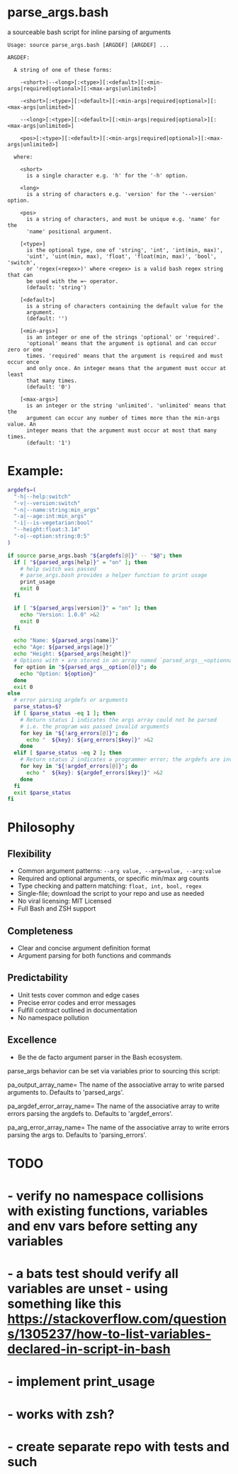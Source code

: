 # parse_args.bash

a sourceable bash script for inline parsing of arguments

```
Usage: source parse_args.bash [ARGDEF] [ARGDEF] ...

ARGDEF:

  A string of one of these forms:

    -<short>|--<long>[:<type>][:<default>][:<min-args|required|optional>][:<max-args|unlimited>]

    -<short>[:<type>][:<default>][:<min-args|required|optional>][:<max-args|unlimited>]

    --<long>[:<type>][:<default>][:<min-args|required|optional>][:<max-args|unlimited>]

    <pos>[:<type>][:<default>][:<min-args|required|optional>][:<max-args|unlimited>]

  where:

    <short>
      is a single character e.g. 'h' for the '-h' option.

    <long>
      is a string of characters e.g. 'version' for the '--version' option.

    <pos>
      is a string of characters, and must be unique e.g. 'name' for the
      'name' positional argument.

    [<type>]
      is the optional type, one of 'string', 'int', 'int(min, max)',
      'uint', 'uint(min, max), 'float', 'float(min, max)', 'bool', 'switch',
      or 'regex(<regex>)' where <regex> is a valid bash regex string that can
      be used with the =~ operator.
      (default: 'string')

    [<default>]
      is a string of characters containing the default value for the
      argument.
      (default: '')

    [<min-args>]
      is an integer or one of the strings 'optional' or 'required'.
      'optional' means that the argument is optional and can occur zero or one
      times. 'required' means that the argument is required and must occur once
      and only once. An integer means that the argument must occur at least
      that many times.
      (default: '0')

    [<max-args>]
      is an integer or the string 'unlimited'. 'unlimited' means that the
      argument can occur any number of times more than the min-args value. An
      integer means that the argument must occur at most that many times.
      (default: '1')
```

# Example:

```bash
argdefs=(
  "-h|--help:switch"
  "-v|--version:switch"
  "-n|--name:string:min_args"
  "-a|--age:int:min_args"
  "-i|--is-vegetarian:bool"
  "--height:float:3.14"
  "-o|--option:string:0:5"
)

if source parse_args.bash "${argdefs[@]}" -- "$@"; then
  if [ "${parsed_args[help]}" = "on" ]; then
    # help switch was passed
    # parse_args.bash provides a helper function to print usage
    print_usage
    exit 0
  fi

  if [ "${parsed_args[version]}" = "on" ]; then
    echo "Version: 1.0.0" >&2
    exit 0
  fi

  echo "Name: ${parsed_args[name]}"
  echo "Age: ${parsed_args[age]}"
  echo "Height: ${parsed_args[height]}"
  # Options with + are stored in an array named `parsed_args__<optionname>`
  for option in "${parsed_args__option[@]}"; do
    echo "Option: ${option}"
  done
  exit 0
else
  # error parsing argdefs or arguments
  parse_status=$?
  if [ $parse_status -eq 1 ]; then
    # Return status 1 indicates the args array could not be parsed
    # i.e. the program was passed invalid arguments
    for key in "${!arg_errors[@]}"; do
      echo "  ${key}: ${arg_errors[$key]}" >&2
    done
  elif [ $parse_status -eq 2 ]; then
    # Return status 2 indicates a programmer error; the argdefs are invalid
    for key in "${!argdef_errors[@]}"; do
      echo "  ${key}: ${argdef_errors[$key]}" >&2
    done
  fi
  exit $parse_status
fi
```

# Philosophy

## Flexibility

- Common argument patterns: `--arg value, --arg=value, --arg:value`
- Required and optional arguments, or specific min/max arg counts
- Type checking and pattern matching: `float, int, bool, regex`
- Single-file; download the script to your repo and use as needed
- No viral licensing: MIT Licensed
- Full Bash and ZSH support

## Completeness

- Clear and concise argument definition format
- Argument parsing for both functions and commands

## Predictability

- Unit tests cover common and edge cases
- Precise error codes and error messages
- Fulfill contract outlined in documentation
- No namespace pollution

## Excellence

- Be the de facto argument parser in the Bash ecosystem.

parse_args behavior can be set via variables prior to sourcing this script:

pa_output_array_name=<string>
The name of the associative array to write parsed arguments to. Defaults to
'parsed_args'.

pa_argdef_error_array_name=<string>
The name of the associative array to write errors parsing the argdefs to.
Defaults to 'argdef_errors'.

pa_arg_error_array_name=<string>
The name of the associative array to write errors parsing the args to.
Defaults to 'parsing_errors'.

# TODO

# - verify no namespace collisions with existing functions, variables and env vars before setting any variables

# - a bats test should verify all variables are unset - using something like this https://stackoverflow.com/questions/1305237/how-to-list-variables-declared-in-script-in-bash

# - implement print_usage

# - works with zsh?

# - create separate repo with tests and such
